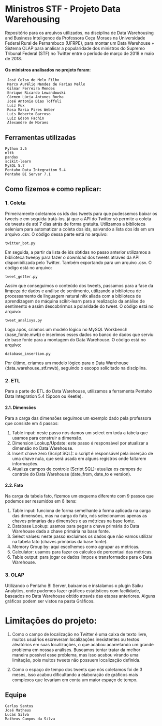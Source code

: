# Ministros STF - Projeto Data Warehousing

Repositório para os arquivos utilizados, na disciplina de Data Warehousing and Business Inteligence da Professora Ceça Moraes na Universidade Federal Rural de Pernambuco (UFRPE), para montar um Data Warehouse + Sistema OLAP para analisar a popularidade dos ministros do Supremo Tribunal Federal (STF) no Twitter entre o período de março de 2018 e maio de 2018.

#### Os ministros analisados no projeto foram:

	 José Celso de Melo Filho
	 Marco Aurélio Mendes de Farias Mello
	 Gilmar Ferreira Mendes
	 Enrique Ricardo Lewandowski
	 Cármen Lúcia Antunes Rocha
	 José Antonio Dias Toffoli
	 Luiz Fux
	 Rosa Maria Pires Weber
	 Luís Roberto Barroso
	 Luiz Edson Fachin
	 Alexandre de Moraes
	 
## Ferramentas utilizadas

    Python 3.5
	nltk
    pandas
    scikit-learn
    MySQL 5.7
    Pentaho Data Integration 5.4
	Pentaho BI Server 7.1
     
## Como fizemos e como replicar:

### 1. Coleta

Primeiramente coletamos os ids dos tweets para que pudessemos baixar os tweets e em seguida tratá-los, já que a API do Twitter só permite a coleta de tweets de até 7 dias atrás de forma gratuita. Utilizamos a biblioteca selenium para automatizar a coleta dos ids, salvando a lista dos ids em um arquivo .csv. O código dessa parte está no arquivo: 
    
    twitter_bot.py

Em seguida, a partir da lista de ids obtidas no passo anterior utilizamos a biblioteca tweepy para fazer o download dos tweets através da API disponibilizada pelo Twitter. Também exportando para um arquivo .csv. O código está no arquivo: 
    
    tweet_getter.py 

Assim que conseguimos o conteúdo dos tweets, passamos para a fase da limpeza de dados e análise de sentimento, utilizando a biblioteca de processamento de linguagem natural nltk aliada com a biblioteca de aprendizagem de máquina scikit-learn para a realização da análise de sentimento e assim descobrirmos a polaridade do tweet. O código está no arquivo:

	tweet_analisys.py

Logo após, criamos um modelo lógico no MySQL Workbench (base_fonte.mwb) e inserimos esses dados no banco de dados que serviu de base fonte para a montagem do Data Warehouse. O código está no arquivo:

	database_insertion.py

Por último, criamos um modelo lógico para o Data Warehouse (data_warehouse_stf.mwb), seguindo o escopo solicitado na disciplina.

### 2. ETL

Para a parte do ETL do Data Warehouse, utilizamos a ferramenta Pentaho Data Integration 5.4 (Spoon ou Keetle).

#### 2.1. Dimensões

Para a carga das dimensões seguimos um exemplo dado pela professora que consiste em 4 passos:

1. Table input: neste passo nós damos um select em toda a tabela que usamos para construir a dimensão.
2. Dimension Lookup/Update: este passo é responsável por atualizar a dimensão no Data Warehouse.
3. Insert chave zero (Script SQL): o script é responsável pela inserção de uma chave nula, que será usada em alguns registros onde faltarem informações.
4. Atualiza campos de controle (Script SQL): atualiza os campos de controle do Data Warehouse (date_from, date_to e version).

#### 2.2. Fato

Na carga da tabela fato, fizemos um esquema diferente com 9 passos que podemos ser resumidos em 6 itens:

1. Table input: funciona de forma semelhante à forma aplicada na carga das dimensões, mas na carga do fato, nós selecionamos apenas as chaves primárias das dimensões e as métricas na base fonte.
2. Database Lookup: usamos para pegar a chave primária do Data Warehouse dada a chave primária na base fonte.
3. Select values: neste passo excluímos os dados que não vamos utilizar na tabela fato (chaves primárias da base fonte).
4. Memory Group by: aqui escolhemos como agrupar as métricas.
5. Calculator: usamos para fazer os cálculos de percentual das métricas.
6. Table output: para jogar os dados limpos e transformados para o Data Warehouse.

### 3. OLAP

Utilizando o Pentaho BI Server, baixamos e instalamos o plugin Saiku Analytics, onde pudemos fazer gráficos estatísticos com facilidade, baseados no Data Warehouse obtido através das etapas anteriores. Alguns gráficos podem ser vistos na pasta Gráficos.

# Limitações do projeto:

1. Como o campo de localização no Twitter é uma caixa de texto livre, muitos usuários escreveram localizações inexistentes ou textos aleatórios em suas localizações, o que acabou acarretando um grande problema em nossas análises. Buscamos tentar tratar da melhor maneira possível esse problema, mas isso acabou virando uma limitação, pois muitos tweets não possuem localização definida.

2. Como o espaço de tempo dos tweets que nós coletamos foi de 3 meses, isso acabou dificultando a elaboração de gráficos mais complexos que levariam em conta um maior espaço de tempo. 



## Equipe	 

    Carlos Santos
    José Matheus
    Lucas Silva
    Matheus Campos da Silva

